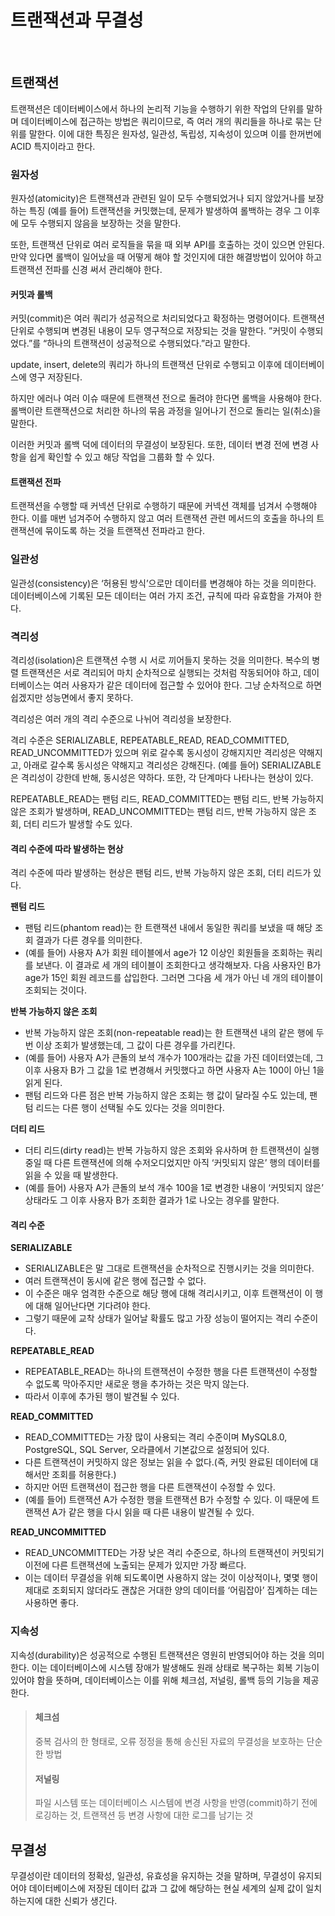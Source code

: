 # 트랜잭션과 무결성

<br>

## 트랜잭션

트랜잭션은 데이터베이스에서 하나의 논리적 기능을 수행하기 위한 작업의 단위를 말하며 데이터베이스에 접근하는 방법은 쿼리이므로, 즉 여러 개의 쿼리들을 하나로 묶는 단위를 말한다.
이에 대한 특징은 원자성, 일관성, 독립성, 지속성이 있으며 이를 한꺼번에 ACID 특지이라고 한다.

### 원자성

원자성(atomicity)은 트랜잭션과 관련된 일이 모두 수행되었거나 되지 않았거나를 보장하는 특징
(예를 들어) 트랜잭션을 커밋했는데, 문제가 발생하여 롤백하는 경우 그 이후에 모두 수행되지 않음을 보장하는 것을 말한다.

또한, 트랜잭션 단위로 여러 로직들을 묶을 때 외부 API를 호출하는 것이 있으면 안된다.
만약 있다면 롤백이 일어났을 때 어떻게 해야 할 것인지에 대한 해결방법이 있어야 하고 트랜잭션 전파를 신경 써서 관리해야 한다.

#### 커밋과 롤백

커밋(commit)은 여러 쿼리가 성공적으로 처리되었다고 확정하는 명령어이다.
트랜잭션 단위로 수행되며 변경된 내용이 모두 영구적으로 저장되는 것을 말한다.
”커밋이 수행되었다.”를 “하나의 트랜잭션이 성공적으로 수행되었다.”라고 말한다.

update, insert, delete의 쿼리가 하나의 트랜잭션 단위로 수행되고 이후에 데이터베이스에 영구 저장된다.

하지만 에러나 여러 이슈 때문에 트랜잭션 전으로 돌려야 한다면 롤백을 사용해야 한다.
롤백이란 트랜잭션으로 처리한 하나의 묶음 과정을 일어나기 전으로 돌리는 일(취소)을 말한다.

이러한 커밋과 롤백 덕에 데이터의 무결성이 보장된다.
또한, 데이터 변경 전에 변경 사항을 쉽게 확인할 수 있고 해당 작업을 그룹화 할 수 있다.

#### 트랜잭션 전파

트랜잭션을 수행할 때 커넥션 단위로 수행하기 때문에 커넥션 객체를 넘겨서 수행해야 한다.
이를 매번 넘겨주어 수행하지 않고 여러 트랜잭션 관련 메서드의 호출을 하나의 트랜잭션에 묶이도록 하는 것을 트랜잭션 전파라고 한다.

### 일관성

일관성(consistency)은 ‘허용된 방식’으로만 데이터를 변경해야 하는 것을 의미한다.
데이터베이스에 기록된 모든 데이터는 여러 가지 조건, 규칙에 따라 유효함을 가져야 한다.

### 격리성

격리성(isolation)은 트랜잭션 수행 시 서로 끼어들지 못하는 것을 의미한다.
복수의 병렬 트랜잭션은 서로 격리되어 마치 순차적으로 실행되는 것처럼 작동되어야 하고, 데이터베이스는 여러 사용자가 같은 데이터에 접근할 수 있어야 한다.
그냥 순차적으로 하면 쉽겠지만 성능면에서 좋지 못하다.

격리성은 여러 개의 격리 수준으로 나뉘어 격리성을 보장한다.

격리 수준은 SERIALIZABLE, REPEATABLE_READ, READ_COMMITTED, READ_UNCOMMITTED가 있으며 위로 갈수록 동시성이 강해지지만 격리성은 약해지고, 아래로 갈수록 동시성은 약해지고 격리성은 강해진다.
(예를 들어) SERIALIZABLE은 격리성이 강한데 반해, 동시성은 약하다.
또한, 각 단계마다 나타나는 현상이 있다.

REPEATABLE_READ는 팬텀 리드, READ_COMMITTED는 팬텀 리드, 반복 가능하지 않은 조회가 발생하며, READ_UNCOMMITTED는 팬텀 리드, 반복 가능하지 않은 조회, 더티 리드가 발생할 수도 있다.

#### 격리 수준에 따라 발생하는 현상

격리 수준에 따라 발생하는 현상은 팬텀 리드, 반복 가능하지 않은 조회, 더티 리드가 있다.

**팬텀 리드**

- 팬텀 리드(phantom read)는 한 트랜잭션 내에서 동일한 쿼리를 보냈을 때 해당 조회 결과가 다른 경우를 의미한다.
- (예를 들어) 사용자 A가 회원 테이블에서 age가 12 이상인 회원들을 조회하는 쿼리를 보낸다. 이 결과로 세 개의 테이블이 조회한다고 생각해보자. 다음 사용자인 B가 age가 15인 회원 레코드를 삽입한다. 그러면 그다음 세 개가 아닌 네 개의 테이블이 조회되는 것이다.

**반복 가능하지 않은 조회**

- 반복 가능하지 않은 조회(non-repeatable read)는 한 트랜잭션 내의 같은 행에 두 번 이상 조회가 발생했는데, 그 값이 다른 경우를 가리킨다.
- (예를 들어) 사용자 A가 큰돌의 보석 개수가 100개라는 값을 가진 데이터였는데, 그 이후 사용자 B가 그 값을 1로 변경해서 커밋했다고 하면 사용자 A는 100이 아닌 1을 읽게 된다.
- 팬텀 리드와 다른 점은 반복 가능하지 않은 조회는 행 값이 달라질 수도 있는데, 팬텀 리드는 다른 행이 선택될 수도 있다는 것을 의미한다.

**더티 리드**

- 더티 리드(dirty read)는 반복 가능하지 않은 조회와 유사하며 한 트랜잭션이 실행 중일 때 다른 트랜잭션에 의해 수저오디었지만 아직 ‘커밋되지 않은’ 행의 데이터를 읽을 수 있을 때 발생한다.
- (예를 들어) 사용자 A가 큰돌의 보석 개수 100을 1로 변경한 내용이 ‘커밋되지 않은’ 상태라도 그 이후 사용자 B가 조회한 결과가 1로 나오는 경우를 말한다.

#### 격리 수준

**SERIALIZABLE**

- SERIALIZABLE은 말 그대로 트랜잭션을 순차적으로 진행시키는 것을 의미한다.
- 여러 트랜잭션이 동시에 같은 행에 접근할 수 없다.
- 이 수준은 매우 엄격한 수준으로 해당 행에 대해 격리시키고, 이후 트랜잭션이 이 행에 대해 일어난다면 기다려야 한다.
- 그렇기 때문에 교착 상태가 일어날 확률도 많고 가장 성능이 떨어지는 격리 수준이다.

**REPEATABLE_READ**

- REPEATABLE_READ는 하나의 트랜잭션이 수정한 행을 다른 트랜잭션이 수정할 수 없도록 막아주지만 새로운 행을 추가하는 것은 막지 않는다.
- 따라서 이후에 추가된 행이 발견될 수 있다.

**READ_COMMITTED**

- READ_COMMITTED는 가장 많이 사용되는 격리 수준이며 MySQL8.0, PostgreSQL, SQL Server, 오라클에서 기본값으로 설정되어 있다.
- 다른 트랜잭션이 커밋하지 않은 정보는 읽을 수 없다.(즉, 커밋 완료된 데이터에 대해서만 조회를 허용한다.)
- 하지만 어떤 트랜잭션이 접근한 행을 다른 트랜잭션이 수정할 수 있다.
- (예를 들어) 트랜잭션 A가 수정한 행을 트랜잭션 B가 수정할 수 있다. 이 때문에 트랜잭션 A가 같은 행을 다시 읽을 때 다른 내용이 발견될 수 있다.

**READ_UNCOMMITTED**

- READ_UNCOMMITTED는 가장 낮은 격리 수준으로, 하나의 트랜잭션이 커밋되기 이전에 다른 트랜잭션에 노출되는 문제가 있지만 가장 빠르다.
- 이는 데이터 무결성을 위해 되도록이면 사용하지 않는 것이 이상적이나, 몇몇 행이 제대로 조회되지 않더라도 괜찮은 거대한 양의 데이터를 ‘어림잡아’ 집계하는 데는 사용하면 좋다.

### 지속성

지속성(durability)은 성공적으로 수행된 트랜잭션은 영원히 반영되어야 하는 것을 의미한다.
이는 데이터베이스에 시스템 장애가 발생해도 원래 상태로 복구하는 회복 기능이 있어야 함을 뜻하며, 데이터베이스는 이를 위해 체크섬, 저널링, 롤백 등의 기능을 제공한다.

> #### 체크섬
> 중복 검사의 한 형태로, 오류 정정을 통해 송신된 자료의 무결성을 보호하는 단순한 방법
> #### 저널링
> 파일 시스템 또는 데이터베이스 시스템에 변경 사항을 반영(commit)하기 전에 로깅하는 것, 트랜잭션 등 변경 사항에 대한 로그를 남기는 것

## 무결성

무결성이란 데이터의 정확성, 일관성, 유효성을 유지하는 것을 말하며, 무결성이 유지되어야 데이터베이스에 저장된 데이터 값과 그 값에 해당하는 현실 세계의 실제 값이 일치하는지에 대한 신뢰가 생긴다.
